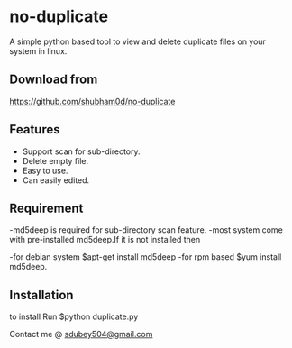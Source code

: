 # no-duplicate
A simple python based tool to view and delete duplicate files on your system in linux.

## Download from

https://github.com/shubham0d/no-duplicate

## Features

- Support scan for sub-directory.
- Delete empty file.
- Easy to use.
- Can easily edited.

## Requirement

-md5deep is required for sub-directory scan feature.
-most system come with pre-installed md5deep.If it is not installed then 

-for debian system
$apt-get install md5deep
-for rpm based
$yum install md5deep.

## Installation

to install Run
$python duplicate.py

Contact me @
sdubey504@gmail.com